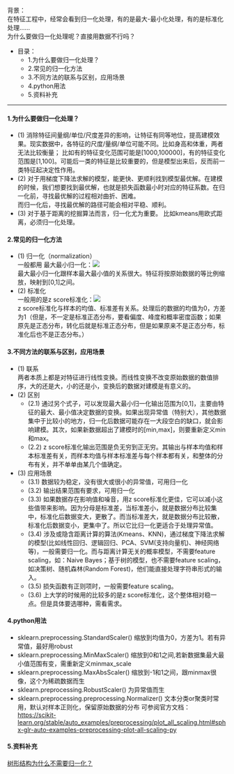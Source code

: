 背景：  
在特征工程中，经常会看到归一化处理，有的是最大-最小化处理，有的是标准化处理……   
为什么要做归一化处理呢？直接用数据不行吗？    

- 目录：  
    - 1.为什么要做归一化处理？  
    - 2.常见的归一化方法  
    - 3.不同方法的联系与区别，应用场景
    - 4.python用法
    - 5.资料补充
--------

#### 1.为什么要做归一化处理？  
- (1) 消除特征间量纲/单位/尺度差异的影响，让特征有同等地位，提高建模效果。现实数据中，各特征的尺度/量纲/单位可能不同。比如身高和体重，两者无法比较衡量；
比如有的特征变化范围可能是\[1000,100000]，有的特征变化范围是\[1,100]。可能后一类的特征是比较重要的，但是模型出来后，反而前一类特征起决定性作用。  
- (2) 对于用梯度下降法求解的模型，能更快、更顺利找到模型最优解。在建模的时候，我们想要找到最优解，也就是损失函数最小时对应的特征系数。在归一化前，寻找最优解的过程相对曲折、困难。  
而归一化后，寻找最优解的路径可能会相对平稳、顺利。
- (3) 对于基于距离的挖掘算法而言，归一化尤为重要。 比如kmeans用欧式距离，必须归一化处理。 

#### 2.常见的归一化方法  
- (1) 归一化（normalization）  
一般都用 最大最小归一化：![](http://latex.codecogs.com/gif.latex?\\frac{X-x_{min}}{x_{max}-x_{min}})  
最大最小归一化跟样本最大最小值的关系很大。特征将按原始数据的等比例缩放，映射到\[0,1]之间。  
- (2) 标准化  
一般用的是z score标准化：![](http://latex.codecogs.com/gif.latex?\\frac{X-\mu}{\sigma})   
z score标准化与样本的均值、标准差有关系。处理后的数据的均值为0，方差为1（但是，不一定是标准正态分布，要看偏度、峰度和概率密度函数；如果原先是正态分布，转化后就是标准正态分布，但是如果原来不是正态分布，标准化后也不是正态分布。）  
>
#### 3.不同方法的联系与区别，应用场景
- (1) 联系   
两者本质上都是对特征进行线性变换。而线性变换不改变原始数据的数值排序，大的还是大，小的还是小，变换后的数据对建模是有意义的。
- (2) 区别  
    - (2.1) 通过另个式子，可以发现最大最小归一化输出范围为\[0,1]，主要由特征的最大、最小值决定数据的变换。如果出现异常值（特别大），其他数据集中于比较小的地方，归一化后数据可能存在一大段空白的缺口，就会影响建模。其次，如果新数据超出了建模时的\[min,max]，则要重新定义min和max。  
    - (2.2) z score标准化输出范围是负无穷到正无穷。其输出与样本均值和样本标准差有关，而样本均值与样本标准差与每个样本都有关，和整体的分布有关，并不单单由某几个值确定。  
- (3) 应用场景    
    - (3.1) 数据较为稳定，没有很大或很小的异常值，可用归一化  
    - (3.2) 输出结果范围有要求，可用归一化
    - (3.3) 如果数据存在影响值和噪音，用z score标准化更佳，它可以减小这些值带来影响。因为分母是标准差，当标准差小，就是数据分布比较集中，标准化后数据变大，更散了。而当标准差大，就是数据分布比较散，标准化后数据变小，更集中了。所以它比归一化更适合于处理异常值。
    - (3.4) 涉及或隐含距离计算的算法(Kmeans、KNN)，通过梯度下降法求解的模型(比如线性回归、逻辑回归、PCA、SVM(支持向量机)、神经网络等)，一般需要归一化。而与距离计算无关的概率模型，不需要feature scaling，如：Naive Bayes；基于树的模型，也不需要feature scaling，如决策树、随机森林(Random Forest)，他们能直接处理字符串形式的输入。   
    - (3.5) 损失函数有正则项时，一般需要feature scaling。   
    - (3.6) 上大学的时候用的比较多的是z score标准化，这个整体相对稳一点。但是具体要选哪种，需看需求。   
>
#### 4.python用法 
- sklearn.preprocessing.StandardScaler()  缩放到均值为0，方差为1。若有异常值，最好用robust
- sklearn.preprocessing.MinMaxScaler()  缩放到0和1之间,若新数据集最大最小值范围有变，需重新定义minmax_scale
- sklearn.preprocessing.MaxAbsScaler()  缩放到-1和1之间，跟minmax很像，这个为稀疏数据而生
- sklearn.preprocessing.RobustScaler()  为异常值而生
- sklearn.preprocessing.preprocessing.Normalizer()  文本分类or聚类时常用，默认对样本正则化，保留原始数据的分布
可参阅官方文档：  
https://scikit-learn.org/stable/auto_examples/preprocessing/plot_all_scaling.html#sphx-glr-auto-examples-preprocessing-plot-all-scaling-py    
>

#### 5.资料补充
[树形结构为什么不需要归一化？](http://blog.itblood.com/1991.html)
